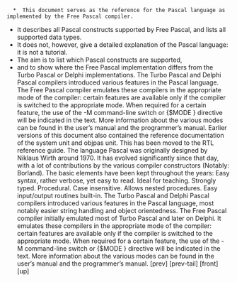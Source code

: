       *  This document serves as the reference for the Pascal language as implemented by the Free Pascal compiler.
   * It describes all Pascal constructs supported by Free Pascal, and lists all supported data types. 
   * It does not, however, give a detailed explanation of the Pascal language: it is not a tutorial.
   * The aim is to list which Pascal constructs are supported, 
   *  and to show where the Free Pascal implementation differs from the Turbo Pascal or Delphi implementations. 
   The Turbo Pascal and Delphi Pascal compilers introduced various features in the Pascal language.
   The Free Pascal compiler emulates these compilers in the appropriate mode of the compiler: 
   certain features are available only if the compiler is switched to the appropriate mode. When required for a certain feature,
   the use of the -M command-line switch or {$MODE } directive will be indicated in the text.
   More information about the various modes can be found in the user’s manual and the programmer’s manual. 
   Earlier versions of this document also contained the reference documentation of the system unit and objpas unit.
   This has been moved to the RTL reference guide. 
The language Pascal was originally designed by Niklaus Wirth around 1970. It has evolved significantly since that day, with a lot of contributions by the various compiler constructors (Notably: Borland). The basic elements have been kept throughout the years: 
Easy syntax, rather verbose, yet easy to read. Ideal for teaching. 
Strongly typed. 
Procedural. 
Case insensitive. 
Allows nested procedures. 
Easy input/output routines built-in.
The Turbo Pascal and Delphi Pascal compilers introduced various features in the Pascal language, most notably easier string handling and object orientedness. The Free Pascal compiler initially emulated most of Turbo Pascal and later on Delphi. It emulates these compilers in the appropriate mode of the compiler: certain features are available only if the compiler is switched to the appropriate mode. When required for a certain feature, the use of the -M command-line switch or {$MODE } directive will be indicated in the text. More information about the various modes can be found in the user’s manual and the programmer’s manual. 
[prev] [prev-tail] [front] [up] 
